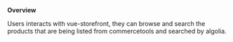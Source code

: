 
**Overview**

Users interacts with vue-storefront, they can browse and search the products that are being listed from commercetools and searched by algolia.

